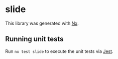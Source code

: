 # slide

This library was generated with [Nx](https://nx.dev).

## Running unit tests

Run `nx test slide` to execute the unit tests via [Jest](https://jestjs.io).
